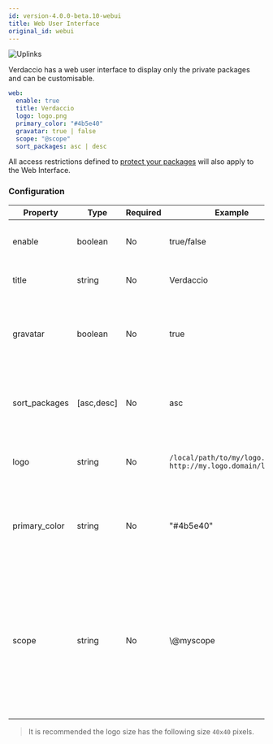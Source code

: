 ```yaml
---
id: version-4.0.0-beta.10-webui
title: Web User Interface
original_id: webui
---
```


![Uplinks](https://user-images.githubusercontent.com/558752/52916111-fa4ba980-32db-11e9-8a64-f4e06eb920b3.png)

Verdaccio has a web user interface to display only the private packages and can be customisable.

```yaml
web:
  enable: true
  title: Verdaccio
  logo: logo.png
  primary_color: "#4b5e40"
  gravatar: true | false
  scope: "@scope"
  sort_packages: asc | desc
```

All access restrictions defined to [protect your packages](protect-your-dependencies.md) will also apply to the Web Interface.

### Configuration

| Property      | Type       | Required | Example                                                       | Support    | Description                                                                                                                                          |
| ------------- | ---------- | -------- | ------------------------------------------------------------- | ---------- | ---------------------------------------------------------------------------------------------------------------------------------------------------- |
| enable        | boolean    | No       | true/false                                                    | all        | allow to display the web interface                                                                                                                   |
| title         | string     | No       | Verdaccio                                                     | all        | HTML head title description                                                                                                                          |
| gravatar      | boolean    | No       | true                                                          | `>v4`   | Gravatars will be generated under the hood if this property is enabled                                                                               |
| sort_packages | [asc,desc] | No       | asc                                                           | `>v4`   | By default private packages are sorted by ascending                                                                                                  |
| logo          | string     | No       | `/local/path/to/my/logo.png` `http://my.logo.domain/logo.png` | all        | a URI where logo is located (header logo)                                                                                                            |
| primary_color | string     | No       | "#4b5e40"                                                     | `>4`    | The primary color to use throughout the UI (header, etc)                                                                                             |
| scope         | string     | No       | \\@myscope                                                  | `>v3.x` | If you're using this registry for a specific module scope, specify that scope to set it in the webui instructions header (note: escape @ with \\@) |

> It is recommended the logo size has the following size `40x40` pixels.